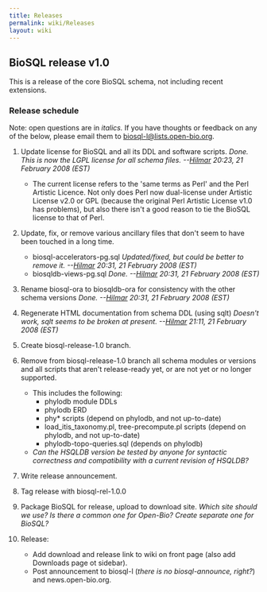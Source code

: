 ```yaml
---
title: Releases
permalink: wiki/Releases
layout: wiki
---
```


BioSQL release v1.0
-------------------

This is a release of the core BioSQL schema, not including recent
extensions.

### Release schedule

Note: open questions are in *italics.* If you have thoughts or feedback
on any of the below, please email them to biosql-l@lists.open-bio.org.

1.  Update license for BioSQL and all its DDL and software scripts.
    *Done. This is now the LGPL license for all schema files.
    --[Hilmar](User%3AHlapp "wikilink") 20:23, 21 February 2008 (EST)*
    -   The current license refers to the 'same terms as Perl' and the
        Perl Artistic Licence. Not only does Perl now dual-license under
        Artistic License v2.0 or GPL (because the original Perl Artistic
        License v1.0 has problems), but also there isn't a good reason
        to tie the BioSQL license to that of Perl.

2.  Update, fix, or remove various ancillary files that don't seem to
    have been touched in a long time.
    -   biosql-accelerators-pg.sql *Updated/fixed, but could be better
        to remove it. --[Hilmar](User%3AHlapp "wikilink") 20:31, 21
        February 2008 (EST)*
    -   biosqldb-views-pg.sql *Done. --[Hilmar](User%3AHlapp "wikilink")
        20:31, 21 February 2008 (EST)*

3.  Rename biosql-ora to biosqldb-ora for consistency with the other
    schema versions *Done. --[Hilmar](User%3AHlapp "wikilink") 20:31, 21
    February 2008 (EST)*
4.  Regenerate HTML documentation from schema DDL (using sqlt) *Doesn't
    work, sqlt seems to be broken at present.
    --[Hilmar](User%3AHlapp "wikilink") 21:11, 21 February 2008 (EST)*
5.  Create biosql-release-1.0 branch.
6.  Remove from biosql-release-1.0 branch all schema modules or versions
    and all scripts that aren't release-ready yet, or are not yet or no
    longer supported.
    -   This includes the following:
        -   phylodb module DDLs
        -   phylodb ERD
        -   phy\* scripts (depend on phylodb, and not up-to-date)
        -   load\_itis\_taxonomy.pl, tree-precompute.pl scripts (depend
            on phylodb, and not up-to-date)
        -   phylodb-topo-queries.sql (depends on phylodb)
    -   *Can the HSQLDB version be tested by anyone for syntactic
        correctness and compatibility with a current revision of
        HSQLDB?*

7.  Write release announcement.
8.  Tag release with biosql-rel-1.0.0
9.  Package BioSQL for release, upload to download site. *Which site
    should we use? Is there a common one for Open-Bio? Create separate
    one for BioSQL?*
10. Release:
    -   Add download and release link to wiki on front page (also add
        Downloads page ot sidebar).
    -   Post announcement to biosql-l (*there is no biosql-announce,
        right?*) and news.open-bio.org.


